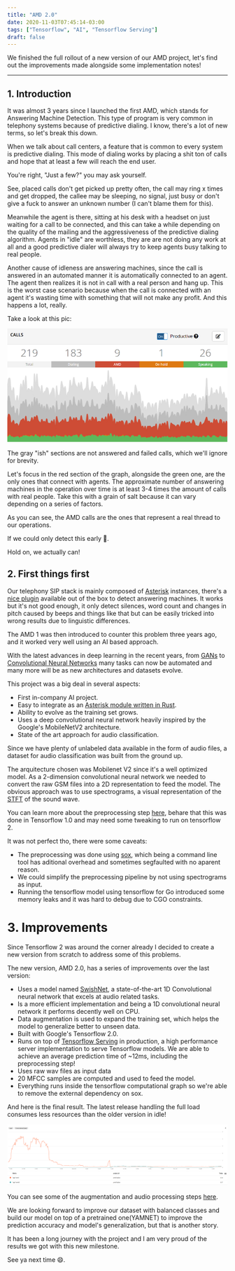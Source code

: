 ```yaml
---
title: "AMD 2.0"
date: 2020-11-03T07:45:14-03:00
tags: ["Tensorflow", "AI", "Tensorflow Serving"]
draft: false
---
```


We finished the full rollout of a new version of our AMD project, let's find out the improvements made alongside some implementation notes!

<!--more-->

---

## 1. Introduction

It was almost 3 years since I launched the first AMD, which stands for Answering Machine Detection. This type of program is very common in telephony systems because of predictive dialing. I know, there's a lot of new terms, so let's break this down.

When we talk about call centers, a feature that is common to every system is predictive dialing. This mode of dialing works by placing a shit ton of calls and hope that at least a few will reach the end user.

You're right, "Just a few?" you may ask yourself.

See, placed calls don't get picked up pretty often, the call may ring x times and get dropped, the callee may be sleeping, no signal, just busy or don't give a fuck to answer an unknown number (I can't blame them for this).

Meanwhile the agent is there, sitting at his desk with a headset on just waiting for a call to be connected, and this can take a while depending on the quality of the mailing and the aggressiveness of the predictive dialing algorithm. Agents in "idle" are worthless, they are are not doing any work at all and a good predictive dialer will always try to keep agents busy talking to real people.

Another cause of idleness are answering machines, since the call is answered in an automated manner it is automatically connected to an agent. The agent then realizes it is not in call with a real person and hang up. This is the worst case scenario because when the call is connected with an agent it's wasting time with something that will not make any profit. And this happens a lot, really.

Take a look at this pic:

![Answering machine in an active campaign](../../images/posts/predictive-dialing-amd-count.png)

The gray "ish" sections are not answered and failed calls, which we'll ignore for brevity.

Let's focus in the red section of the graph, alongside the green one, are the only ones that connect with agents. The approximate number of answering machines in the operation over time is at least 3-4 times the amount of calls with real people. Take this with a grain of salt because it can vary depending on a series of factors.

As you can see, the AMD calls are the ones that represent a real thread to our operations.

If we could only detect this early 🤔.

Hold on, we actually can!

## 2. First things first

Our telephony SIP stack is mainly composed of [Asterisk](https://github.com/asterisk/asterisk) instances, there's a [nice plugin](https://github.com/asterisk/asterisk/blob/master/apps/app_amd.c) available out of the box to detect answering machines. It works but it's not good enough, it only detect silences, word count and changes in pitch caused by beeps and things like that but can be easily tricked into wrong results due to linguistic differences.

The AMD 1 was then introduced to counter this problem three years ago, and it worked very well using an AI based approach.

With the latest advances in deep learning in the recent years, from [GANs](https://en.wikipedia.org/wiki/Generative_adversarial_network) to [Convolutional Neural Networks](https://cs231n.github.io/convolutional-networks) many tasks can now be automated and many more will be as new architectures and datasets evolve.

This project was a big deal in several aspects:

- First in-company AI project.
- Easy to integrate as an [Asterisk module written in Rust](/blog/posts/asterisk-rust-module).
- Ability to evolve as the training set grows.
- Uses a deep convolutional neural network heavily inspired by the Google's MobileNetV2 architecture.
- State of the art approach for audio classification.

Since we have plenty of unlabeled data available in the form of audio files, a dataset for audio classification was built from the ground up.

The arquitecture chosen was Mobilenet V2 since it's a well optimized model. As a 2-dimension convolutional neural network we needed to convert the raw GSM files into a 2D representation to feed the model. The obvious approach was to use spectrograms, a visual representation of the [STFT](https://en.wikipedia.org/wiki/Short-time_Fourier_transform) of the sound wave.

You can learn more about the preprocessing step [here](/blog/posts/audio-spectrograms-in-tensorflow), behare that this was done in Tensorflow 1.0 and may need some tweaking to run on tensorflow 2.

It was not perfect tho, there were some caveats:

- The preprocessing was done using [sox](http://sox.sourceforge.net/), which being a command line tool has aditional overhead and sometimes segfaulted with no aparent reason.
- We could simplify the preprocessing pipeline by not using spectrograms as input.
- Running the tensorflow model using tensorflow for Go introduced some memory leaks and it was hard to debug due to CGO constraints.

# 3. Improvements

Since Tensorflow 2 was around the corner already I decided to create a new version from scratch to address some of this problems.

The new version, AMD 2.0, has a series of improvements over the last version:

- Uses a model named [SwishNet](https://arxiv.org/pdf/1812.00149.pdf), a state-of-the-art 1D Convolutional neural network that excels at audio related tasks.
- Is a more efficient implementation and being a 1D convolutional neural network it performs decently well on CPU.
- Data augmentation is used to expand the training set, which helps the model to generalize better to unseen data.
- Built with Google's Tensorflow 2.0.
- Runs on top of [Tensorflow Serving](https://github.com/tensorflow/serving) in production, a high performance server implementation to serve Tensorflow models. We are able to achieve an average prediction time of ~12ms, including the preprocessing step!
- Uses raw wav files as input data
- 20 MFCC samples are computed and used to feed the model.
- Everything runs inside the tensorflow computational graph so we're able to remove the external dependency on sox.

And here is the final result. The latest release handling the full load consumes less resources than the older version in idle!

![Answering machine in an active campaign](../../images/posts/amd-vs-amd2-full-rollout.png)

You can see some of the augmentation and audio processing steps [here](https://colab.research.google.com/drive/1JNqcSfPKZo5B1ksHm-Ks2eJSvV01jDUs?usp=sharing).

We are looking forward to improve our dataset with balanced classes and build our model on top of a pretrained one(YAMNET) to improve the prediction accuracy and model's generalization, but that is another story.

It has been a long journey with the project and I am very proud of the results we got with this new milestone.

See ya next time 😄.
